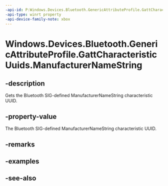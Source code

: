 ```yaml
---
-api-id: P:Windows.Devices.Bluetooth.GenericAttributeProfile.GattCharacteristicUuids.ManufacturerNameString
-api-type: winrt property
-api-device-family-note: xbox
---
```


<!-- Property syntax
public System.Guid ManufacturerNameString { get; }
-->

# Windows.Devices.Bluetooth.GenericAttributeProfile.GattCharacteristicUuids.ManufacturerNameString

## -description
Gets the Bluetooth SIG-defined ManufacturerNameString characteristic UUID.

## -property-value
The Bluetooth SIG-defined ManufacturerNameString characteristic UUID.

## -remarks

## -examples

## -see-also
